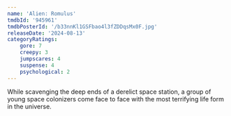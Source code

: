 ```yaml
---
name: 'Alien: Romulus'
tmdbId: '945961'
tmdbPosterId: '/b33nnKl1GSFbao4l3fZDDqsMx0F.jpg'
releaseDate: '2024-08-13'
categoryRatings:
    gore: 7
    creepy: 3
    jumpscares: 4
    suspense: 4
    psychological: 2
---
```

While scavenging the deep ends of a derelict space station, a group of young space colonizers come face to face with the most terrifying life form in the universe.